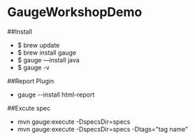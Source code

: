 # GaugeWorkshopDemo

##Install
- $ brew update
- $ brew install gauge
- $ gauge —install java
- $ gauge -v

##Report Plugin
- gauge --install html-report

##Excute spec
- mvn gauge:execute -DspecsDir=specs
- mvn gauge:execute -DspecsDir=specs -Dtags="tag name"


